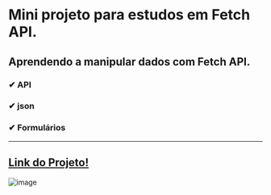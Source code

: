 # Mini projeto para estudos em Fetch API.

## Aprendendo a manipular dados com Fetch API.

### ✔ API <br>
### ✔ json <br>
### ✔ Formulários <br>

<hr>

## <a href="https://myestudos-api.netlify.app/index.html">Link do Projeto!</a>

![image](https://user-images.githubusercontent.com/96630079/181398653-251fdf3c-ecb9-412f-a5b8-5286ab1fdad0.png)

